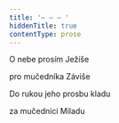 ```yaml
---
title: '– – – '
hiddenTitle: true
contentType: prose
---
```


O nebe prosím Ježíše

pro mučedníka Záviše

Do rukou jeho prosbu kladu

za mučednici Miladu
